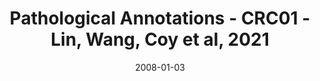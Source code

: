 ---
title: Pathological Annotations - CRC01 - Lin, Wang, Coy et al, 2021
image: https://www.cycif.org/assets/img/lin-wang-coy-2021/overview.jpg
date: '2008-01-03'
minerva_link: https://www.cycif.org/data/lin-wang-coy-2021/overview.html
info_link: null
show_page_link: false
hide: true
---